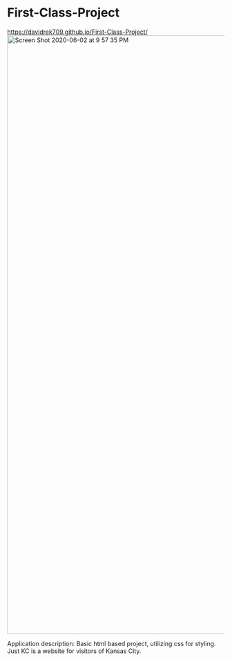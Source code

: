 # First-Class-Project
https://davidrek709.github.io/First-Class-Project/
<img width="1387" alt="Screen Shot 2020-06-02 at 9 57 35 PM" src="https://user-images.githubusercontent.com/53547788/83591245-1f8a1880-a51d-11ea-89a9-50b7271b24ec.png">

Application description:
Basic html based project, utilizing css for styling. Just KC is a website for visitors of Kansas City.
